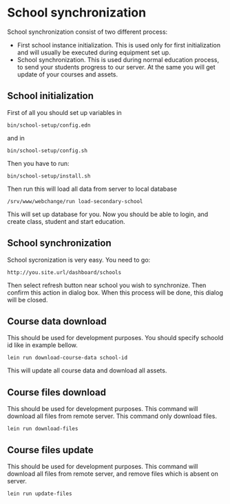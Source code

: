 # School synchronization
School synchronization consist of two different process:
 
- First school instance initialization.
This is used only for first initialization and will usually be executed during equipment set up.  
- School synchronization.
This is used during normal education process, to send your students progress to our server.
At the same you will get update of your courses and assets.

## School initialization

First of all you should set up variables in 
```
bin/school-setup/config.edn
```
and in 
```
bin/school-setup/config.sh
```
Then you have to run:
```
bin/school-setup/install.sh
```
Then run this will load all data from server to local database
```
/srv/www/webchange/run load-secondary-school
```
This will set up database for you. Now you should be able to login, and create class, student and start education.

## School synchronization
School sycronization is very easy. You need to go:
```
http://you.site.url/dashboard/schools
```
Then select refresh button near school you wish to synchronize. Then confirm this action in dialog box.
When this process will be done, this dialog will be closed. 

## Course data download 
This should be used for development purposes. You should specify schoold id like in example bellow.
```
lein run download-course-data school-id
```
This will update all course data and download all assets.

## Course files download 
This should be used for development purposes. This command will download all files from remote server. This command only download files.
```
lein run download-files
```

## Course files update 
This should be used for development purposes. This command will download all files from remote server, and remove files which is absent on server.
```
lein run update-files
```